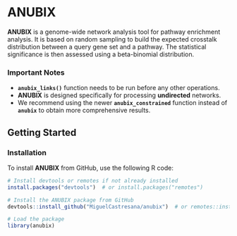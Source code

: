 # **ANUBIX**

**ANUBIX** is a genome-wide network analysis tool for pathway enrichment analysis. It is based on random sampling to build the expected crosstalk distribution between a query gene set and a pathway. The statistical significance is then assessed using a beta-binomial distribution.

### **Important Notes**
- **`anubix_links()`** function needs to be run before any other operations.
- **ANUBIX** is designed specifically for processing **undirected** networks.
- We recommend using the newer **`anubix_constrained`** function instead of **`anubix`** to obtain more comprehensive results.

## **Getting Started**

### **Installation**

To install **ANUBIX** from GitHub, use the following R code:

```r
# Install devtools or remotes if not already installed
install.packages("devtools")  # or install.packages("remotes")

# Install the ANUBIX package from GitHub
devtools::install_github("MiguelCastresana/anubix")  # or remotes::install_github("MiguelCastresana/anubix")

# Load the package
library(anubix)
